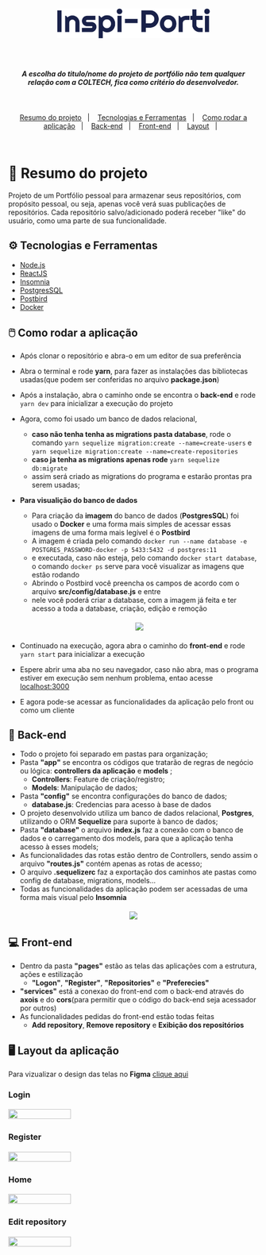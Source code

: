  <h1 align="center">
  <img src="assets/Inspi-Porti.png" width="308" height="60" ></img>
 </h1>

<br>
 
 <h5 align="center" >A escolha do titulo/nome do projeto de portfólio não tem qualquer relação com a COLTECH, fica como critério do desenvolvedor.</h5>
 
 <br>
 
 <p align="center">
  <a href="#page_facing_upresumo-do-projeto">Resumo do projeto</a>&nbsp;&nbsp;&nbsp;|&nbsp;&nbsp;&nbsp;
  <a href="#geartecnologias-e-ferramentas">Tecnologias e Ferramentas</a>&nbsp;&nbsp;&nbsp;|&nbsp;&nbsp;&nbsp;
  <a href="#computer_mousecomo-rodar-a-aplicação">Como rodar a aplicação</a>&nbsp;&nbsp;&nbsp;|&nbsp;&nbsp;&nbsp;
  <a href="#file_folder-back-end">Back-end</a>&nbsp;&nbsp;&nbsp;|&nbsp;&nbsp;&nbsp;
  <a href="#computerfront-end">Front-end</a>&nbsp;&nbsp;&nbsp;|&nbsp;&nbsp;&nbsp;
  <a href="#desktop_computer-layout-da-aplicação">Layout</a>&nbsp;&nbsp;&nbsp;|&nbsp;&nbsp;&nbsp;
 </p>
 
 
 <br>
 
 # :page_facing_up:	Resumo do projeto
 
 Projeto de um Portfólio pessoal para armazenar seus repositórios, com propósito pessoal, ou seja, apenas você verá suas
 publicações de repositórios. Cada repositório salvo/adicionado poderá receber "like" do usuário, como uma parte de sua
 funcionalidade.
 
 ## :gear:	Tecnologias e Ferramentas
 
 * [Node.js](https://nodejs.org/en/)
 * [ReactJS](https://pt-br.reactjs.org)
 * [Insomnia](https://insomnia.rest/download/)
 * [PostgresSQL](https://www.postgresql.org)
 * [Postbird](https://www.electronjs.org/apps/postbird)
 * [Docker](https://www.docker.com/get-started) 
 
 ## :computer_mouse:	Como rodar a aplicação
 - Após clonar o repositório e abra-o em um editor de sua preferência
 - Abra o terminal e rode **yarn**, para fazer as instalações das bibliotecas usadas(que podem ser conferidas no arquivo **package.json**)
 - Após a instalação, abra o caminho onde se encontra o **back-end** e rode ```yarn dev``` para inicializar a execução do projeto
 - Agora, como foi usado um banco de dados relacional, 
   - **caso não tenha tenha as migrations pasta database**, rode o comando 
 ``` yarn sequelize migration:create --name=create-users ``` e ``` yarn sequelize migration:create --name=create-repositories ``` 
   - **caso ja tenha as migrations apenas rode** ```yarn sequelize db:migrate ```
   - assim será criado as migrations do programa e estarão prontas pra serem usadas;
 - **Para visualição do banco de dados**
   - Para criação da **imagem** do banco de dados (**PostgresSQL**) foi usado o **Docker** e uma forma mais simples de acessar essas imagens de uma forma mais legível é o **Postbird**
   - A imagem é criada pelo comando ```docker run --name database -e POSTGRES_PASSWORD-docker -p 5433:5432 -d postgres:11```
   - e executada, caso não esteja, pelo comando ```docker start database```, o comando ```docker ps``` serve para você visualizar as imagens que estão rodando
   - Abrindo o Postbird você preencha os campos de acordo com o arquivo **src/config/database.js** e entre
   - nele você poderá criar a database, com a imagem já feita e ter acesso a toda a database, criação, edição e remoção
    <h4 align="center"> <img src="assets/postbird.png"></img> </h4>
    
  - Continuado na execução, agora abra o caminho do **front-end** e rode ```yarn start``` para inicializar a execução
  - Espere abrir uma aba no seu navegador, caso não abra, mas o programa estiver em execução sem nenhum problema, entao acesse [localhost:3000](http://localhost:3000)
  - E agora pode-se acessar as funcionalidades da aplicação pelo front ou como um cliente
 
 ## :file_folder: Back-end
 - Todo o projeto foi separado em pastas para organização;
 - Pasta **"app"** se encontra os códigos que tratarão de regras de negócio ou lógica: **controllers da aplicação** e **models** ;
    - **Controllers**: Feature de criação/registro;
    - **Models**: Manipulação de dados;   
 - Pasta **"config"** se encontra configurações do banco de dados;
    - **database.js**: Credencias para acesso à base de dados
 -	O projeto desenvolvido utiliza um banco de dados relacional, **Postgres**, utilizando o ORM **Sequelize** para suporte à
 banco de dados;
 - Pasta **"database"** o arquivo **index.js** faz a conexão com o banco de dados e o carregamento dos models, para que a aplicação tenha acesso à esses models;
 - As funcionalidades das rotas estão dentro de Controllers, sendo assim o arquivo **"routes.js"** contém apenas as rotas de acesso;
 - O arquivo **.sequelizerc** faz a exportação dos caminhos ate pastas como config de database, migrations, models...
 - Todas as funcionalidades da aplicação podem ser acessadas de uma forma mais visual pelo **Insomnia**
 
 <h4 align="center"> <img src="assets/insomnia.png"></img> </h4>
 
 ## :computer:	Front-end
- Dentro da pasta **"pages"** estão as telas das aplicações com a estrutura, ações e estilização
  - **"Logon"**, **"Register"**, **"Repositories"** e **"Preferecies"**
- **"services"** está a conexao do front-end com o back-end através do **axois** e do **cors**(para permitir que o código do back-end seja acessador por outros)
- As funcionalidades pedidas do front-end estão todas feitas
  - **Add repository**, **Remove repository** e **Exibição dos repositórios**
 
 ## :desktop_computer:	 Layout da aplicação 
 Para vizualizar o design das telas no **Figma** [clique aqui](https://www.figma.com/file/UpWgJVEJb0akKK7fsQbARk/DesafioCOLTECH?node-id=0%3A1)
 ### Login
 <h4> <img src="assets/login.png" width="50%" height="50%"></img> </h4>
 
 ### Register
 <h4> <img src="assets/register.png" width="50%" height="50%"></img> </h4>
 
 ### Home
 <h4> <img src="assets/home.png" width="50%" height="50%"></img> </h4>
 
 ### Edit repository
 <h4> <img src="assets/editRepository.png" width="50%" height="50%"></img> </h4>

